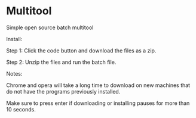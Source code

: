 # Multitool
Simple open source batch multitool

Install:

Step 1: Click the code button and download the files as a zip.

Step 2: Unzip the files and run the batch file.

Notes:

Chrome and opera will take a long time to download on new machines that do not have the programs previously installed.

Make sure to press enter if downloading or installing pauses for more than 10 seconds.

